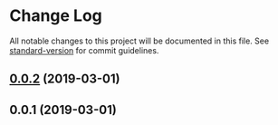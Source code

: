 # Change Log

All notable changes to this project will be documented in this file. See [standard-version](https://github.com/conventional-changelog/standard-version) for commit guidelines.

## [0.0.2](https://gitlab.jay0328.me/root/UJ/compare/v0.0.1...v0.0.2) (2019-03-01)



## 0.0.1 (2019-03-01)

